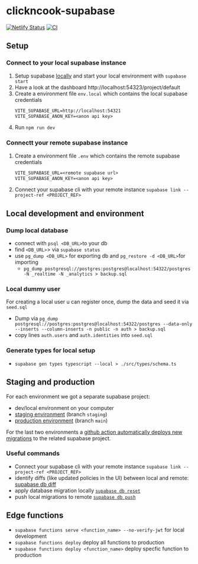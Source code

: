 # clickncook-supabase

[![Netlify Status](https://api.netlify.com/api/v1/badges/ef79e64d-48f1-4ad6-9461-328b06b86385/deploy-status)](https://app.netlify.com/sites/jolly-cocada-5deecb/deploys)
[![CI](https://github.com/Theiaz/clickncook-supabase/actions/workflows/ci.yaml/badge.svg)](https://github.com/Theiaz/clickncook-supabase/actions/workflows/ci.yaml)

## Setup

### Connect to your local supabase instance

1. Setup supabase [locally](https://supabase.com/docs/guides/cli/local-development) and start your local environment with `supabase start`
1. Have a look at the dashboard http://localhost:54323/project/default
1. Create a environment file `env.local` which contains the local supabase credentials
   ```txt
   VITE_SUPABASE_URL=http://localhost:54321
   VITE_SUPABASE_ANON_KEY=<anon api key>
   ```
1. Run `npm run dev`

### Connectt your remote supabase instance

1. Create a environment file `.env` which contains the remote supabase credentials
   ```txt
   VITE_SUPABASE_URL=<remote supabase url>
   VITE_SUPABASE_ANON_KEY=<anon api key>
   ```
2. Connect your supabase cli with your remote instance `supabase link --project-ref <PROJECT_REF>`

## Local development and environment

### Dump local database

- connect with `psql <DB_URL>`to your db
- find `<DB_URL>`> via `supabase status`
- use `pg_dump <DB_URL>` for exporting db and `pg_restore -d <DB_URL>`for importing
  - `pg_dump postgresql://postgres:postgres@localhost:54322/postgres -N _realtime -N _analytics > backup.sql  `

### Local dummy user

For creating a local user u can register once, dump the data and seed it via `seed.sql `

- Dump via `pg_dump postgresql://postgres:postgres@localhost:54322/postgres --data-only --inserts --column-inserts -n public -n auth > backup.sql`
- copy lines `auth.users` and `auth.identities` into `seed.sql`

### Generate types for local setup

- `supabase gen types typescript --local > ./src/types/schema.ts`

## Staging and production

For each environment we got a separate supabase project:

- dev/local environment on your computer
- [staging environment](https://staging--jolly-cocada-5deecb.netlify.app/) (branch `staging`)
- [production environment](https://jolly-cocada-5deecb.netlify.app/) (branch `main`)

For the last two environments a [github action automatically deploys new migrations](https://supabase.com/docs/guides/cli/managing-environments?environment=staging#deploy-a-migration) to the related supabase project.

### Useful commands

- Connect your supabase cli with your remote instance `supabase link --project-ref <PROJECT_REF>`
- identify diffs (like updated policies in the UI) between local and remote: [supabase db diff](https://supabase.com/docs/reference/cli/supabase-db-diff)
- apply database migration locally [`supabase db reset`](https://supabase.com/docs/reference/cli/supabase-db-reset)
- push local migrations to remote [`supabase db push`](https://supabase.com/docs/reference/cli/supabase-db-push)

## Edge functions
- `supabase functions serve <function_name> --no-verify-jwt` for local development
-  `supabase functions deploy` deploy all functions to production
-  `supabase functions deploy <function_name>` deploy specfic function to production